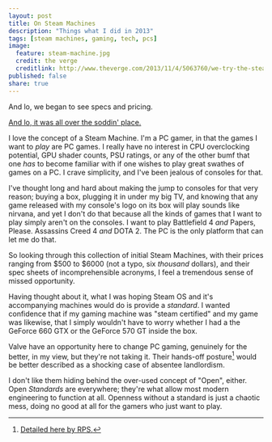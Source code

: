 ```yaml
---
layout: post
title: On Steam Machines
description: "Things what I did in 2013"
tags: [steam machines, gaming, tech, pcs]
image:
  feature: steam-machine.jpg
  credit: the verge
  creditlink: http://www.theverge.com/2013/11/4/5063760/we-try-the-steam-machine-valves-video-game-console-of-the-future
published: false
share: true
---
```


And lo, we began to see specs and pricing.

[And lo, it was all over the soddin' place.](http://arstechnica.com/gaming/2014/01/gallery-the-13-steam-machines-and-all-of-their-glorious-variety/)

I love the concept of a Steam Machine. I'm a PC gamer, in that the games I 
want to _play_ are PC games. I really have no interest in CPU overclocking
potential, GPU shader counts, PSU ratings, or any of the other bumf that
one _has_ to become familiar with if one wishes to play great swathes of 
games on a PC. I crave simplicity, and I've been jealous of consoles for 
that.

I've thought long and hard about making the jump to consoles for that very
reason; buying a box, plugging it in under my big TV, and knowing that any
game released with my console's logo on its box will play sounds like
nirvana, and yet I don't do that because all the kinds of games that I want to
play simply aren't on the consoles. I want to play Battlefield 4 _and_ 
Papers, Please. Assassins Creed 4 _and_ DOTA 2. The PC is the only platform
that can let me do that.

So looking through this collection of initial Steam Machines, with their
prices ranging from $500 to $6000 (not a typo, six _thousand_ dollars),
and their spec sheets of incomprehensible acronyms, I feel a tremendous 
sense of missed opportunity.

Having thought about it, what I was hoping Steam OS and it's accompanying 
machines would do is provide a _standard_. I wanted confidence that if my
gaming machine was "steam certified" and my game was likewise, that I
simply wouldn't have to worry whether I had a the GeForce 660 GTX or the 
GeForce 570 GT inside the box.

Valve have an opportunity here to change PC gaming, genuinely for the 
better, in my view, but they're not taking it. Their hands-off posture[^1]
would be better described as a shocking case of absentee landlordism.

I don't like them hiding behind the over-used concept of "Open", either.
Open _Standards_ are everywhere; they're what allow most modern engineering
to function at all. Openness without a standard is just a chaotic mess,
doing no good at all for the gamers who just want to play.


[^1]: [Detailed here by RPS.](http://www.rockpapershotgun.com/2014/01/08/why-valve-isnt-releasing-its-own-steam-machine-for-now/)